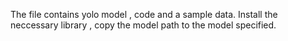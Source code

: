 The file contains yolo model , code and a sample data.
Install the neccessary library , copy the model path to the model specified.
